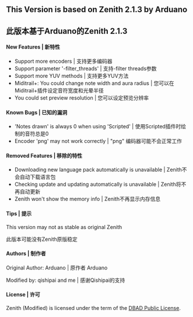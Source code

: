 ## This Version is based on Zenith 2.1.3 by Arduano

## 此版本基于Arduano的Zenith 2.1.3

#### New Features | 新特性

- Support more encoders | 支持更多编码器
- Support parameter '-filter_threads' | 支持-filter threads参数
- Support more YUV methods | 支持更多YUV方法  
- Miditrail+: You could change note width and aura radius | 您可以在Miditrail+插件设定音符宽度和光晕半径
- You could set preview resolution | 您可以设定预览分辨率

#### Known Bugs | 已知的漏洞

- 'Notes drawn' is always 0 when using 'Scripted' | 使用Scripted插件时绘制的音符总是0
- Encoder 'png' may not work correctly | "png" 编码器可能不会正常工作

#### Removed Features | 移除的特性

- Downloading new language pack automatically is unavailable | Zenith不会自动下载语言包
- Checking update and updating automatically is unavailable | Zenith将不再自动更新
- Zenith won't show the memory info | Zenith不再显示内存信息

#### Tips | 提示

This version may not as stable as original Zenith

此版本可能没有Zenith原版稳定

#### Authors | 制作者

Original Author: Arduano | 原作者 Arduano

Modified by: qishipai and me | 感谢Qishipai的支持

#### License | 许可

Zenith (Modified) is licensed under the term of the <a href="https://github.com/arduano/Zenith-MIDI/blob/master/LICENSE">DBAD Public License</a>.

